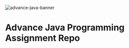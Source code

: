 ![advance-java-banner](https://s2.glbimg.com/5Tu8pNzk2Y-Ce3mr31dsTnYnxQY=/695x0/s.glbimg.com/po/tt2/f/original/2016/05/18/java-logo-02.jpg)

# Advance Java Programming Assignment Repo
